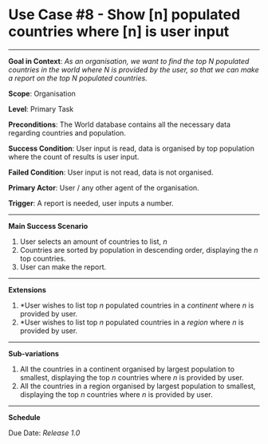 <h1>Use Case #8 - Show [n] populated countries where [n] is user input  </h1>
<hr>
<b>Goal in Context</b>: <i>As an organisation, we want to find the top N populated countries in the world where N is provided by the user, so that we can make a report on the top N populated countries.</i>

<b>Scope</b>: Organisation

<b>Level</b>: Primary Task

<b>Preconditions</b>: The World database contains all the necessary data regarding countries and population.

<b>Success Condition</b>: User input is read, data is organised by top population where the count of results is user input.

<b>Failed Condition</b>: User input is not read, data is not organised.

<b>Primary Actor</b>: User / any other agent of the organisation.

<b>Trigger</b>: A report is needed, user inputs a number.

<hr>

<b>Main Success Scenario</b>
1. User selects an amount of countries to list, <i>n</i>
2. Countries are sorted by population in descending order, displaying the <i>n</i> top countries.
3. User can make the report.

<hr>

<b>Extensions</b>
1. *User wishes to list top <i>n</i> populated countries in a <i>continent</i> where <i>n</i> is provided by user.
2. *User wishes to list top <i>n</i> populated countries in a <i>region</i> where <i>n</i> is provided by user.
<hr>

<b>Sub-variations</b>
1. All the countries in a continent organised by largest population to smallest, displaying the top <i>n</i> countries where <i>n</i> is provided by user.
2. All the countries in a region organised by largest population to smallest, displaying the top <i>n</i> countries where <i>n</i> is provided by user.
<hr>

<b>Schedule</b>

<p>Due Date: <i>Release 1.0</i></p>


